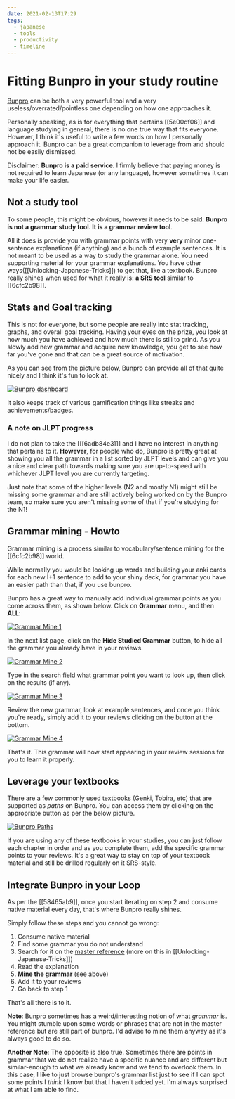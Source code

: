 ```yaml
---
date: 2021-02-13T17:29
tags:
  - japanese
  - tools
  - productivity
  - timeline
---
```


# Fitting Bunpro in your study routine

[Bunpro](https://bunpro.jp) can be both a very powerful tool and a very useless/overrated/pointless
one depending on how one approaches it.

Personally speaking, as is for everything that pertains [[5e00df06]] and
language studying in general, there is no one true way that fits everyone.
However, I think it's useful to write a few words on how I personally approach
it. Bunpro can be a great companion to leverage from and should not be
easily dismissed.

Disclaimer: **Bunpro is a paid service**. I firmly believe that paying money is
not required to learn Japanese (or any language), however sometimes it can make
your life easier.

<!-- TODO: write a piece on paying for language learning -->

## Not a study tool

To some people, this might be obvious, however it needs to be said: **Bunpro
is not a grammar study tool. It is a grammar review tool**.

All it does is provide you with grammar points with very **very** minor
one-sentence explanations (if anything) and a bunch of example sentences. It is
not meant to be used as a way to study the grammar alone. You need supporting
material for your grammar explanations. You have other ways([[Unlocking-Japanese-Tricks]])
to get that, like a textbook. Bunpro really shines when used for what it really
is: **a SRS tool** similar to [[6cfc2b98]].

## Stats and Goal tracking

This is not for everyone, but some people are really into stat tracking, graphs,
and overall goal tracking. Having your eyes on the prize, you look at how much
you have achieved and how much there is still to grind. As you slowly add new
grammar and acquire new knowledge, you get to see how far you've gone and that
can be a great source of motivation.

As you can see from the picture below, Bunpro can provide all of that quite
nicely and I think it's fun to look at.

[![Bunpro dashboard](./static/bunpro_stats.png)](./static/bunpro_stats.png)

It also keeps track of various gamification things like streaks and
achievements/badges.

### A note on JLPT progress

I do not plan to take the [[[6adb84e3]]] and I have no interest in anything that
pertains to it. **However**, for people who do, Bunpro is pretty great at
showing you all the grammar in a list sorted by JLPT levels and can give you a
nice and clear path towards making sure you are up-to-speed with whichever
JLPT level you are currently targeting.

Just note that some of the higher levels (N2 and mostly N1) might still be
missing some grammar and are still actively being worked on by the Bunpro team,
so make sure you aren't missing some of that if you're studying for the N1!

## Grammar mining - Howto

Grammar mining is a process similar to vocabulary/sentence mining for the
[[6cfc2b98]] world.

While normally you would be looking up words and building your anki cards for
each new I+1 sentence to add to your shiny deck, for grammar you have an easier
path than that, if you use bunpro.

Bunpro has a great way to manually add individual grammar points as you come
across them, as shown below. Click on **Grammar** menu, and then **ALL**:

[![Grammar Mine 1](./static/grammar_mine_1.png)](./static/grammar_mine_1.png)

In the next list page, click on the **Hide Studied Grammar** button, to hide
all the grammar you already have in your reviews.

[![Grammar Mine 2](./static/grammar_mine_2.png)](./static/grammar_mine_2.png)

Type in the search field what grammar point you want to look up, then click on
the results (if any).

[![Grammar Mine 3](./static/grammar_mine_3.png)](./static/grammar_mine_3.png)

Review the new grammar, look at example sentences, and once you think you're
ready, simply add it to your reviews clicking on the button at the bottom.

[![Grammar Mine 4](./static/grammar_mine_4.png)](./static/grammar_mine_4.png)

That's it. This grammar will now start appearing in your review sessions for you
to learn it properly.

## Leverage your textbooks

There are a few commonly used textbooks (Genki, Tobira, etc) that are supported
as *paths* on Bunpro. You can access them by clicking on the appropriate button
as per the below picture.

[![Bunpro Paths](./static/bunpro_paths.png)](./static/bunpro_paths.png)

If you are using any of these textbooks in your studies, you can just follow
each chapter in order and as you complete them, add the specific grammar points
to your reviews. It's a great way to stay on top of your textbook material and
still be drilled regularly on it SRS-style.

## Integrate Bunpro in your Loop

As per the [[58465ab9]], once you start iterating on step 2 and consume native
material every day, that's where Bunpro really shines.

Simply follow these steps and you cannot go wrong:

 1) Consume native material
 2) Find some grammar you do not understand
 3) Search for it on the [master reference](https://itazuraneko.neocities.org/grammar/masterreference.html)
    (more on this in [[Unlocking-Japanese-Tricks]])
 4) Read the explanation
 5) **Mine the grammar** (see above)
 6) Add it to your reviews
 7) Go back to step 1

That's all there is to it.

**Note**: Bunpro sometimes has a weird/interesting notion of what *grammar* is.
You might stumble upon some words or phrases that are not in the master
reference but are still part of bunpro. I'd advise to mine them anyway as it's
always good to do so.

**Another Note**: The opposite is also true. Sometimes there are points in
grammar that we do not realize have a specific nuance and are different but
similar-enough to what we already know and we tend to overlook them. In this
case, I like to just browse bunpro's grammar list just to see if I can spot some
points I *think* I know but that I haven't added yet. I'm always surprised at
what I am able to find.
